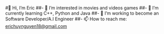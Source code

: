 #👋 Hi, I’m Eric
##- 👀 I’m interested in movies and videos games
##- 🌱 I’m currently learning C++, Python and Java
##- 💞️ I’m working to become an Software Developer/A.I Engineer
##- 📫 How to reach me: erichuynguyen18@gmail.com

<!---
ehnguyen18/ehnguyen18 is a ✨ special ✨ repository because its `README.md` (this file) appears on your GitHub profile.
You can click the Preview link to take a look at your changes.
--->
